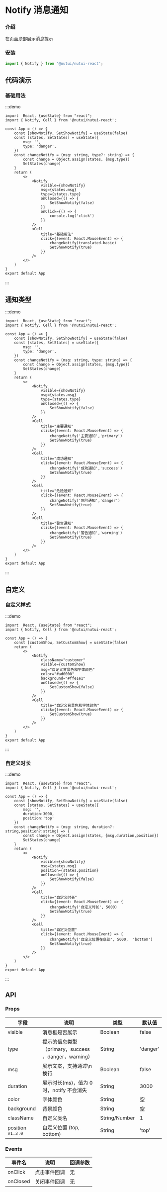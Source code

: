 #  Notify 消息通知

### 介绍

在页面顶部展示消息提示

### 安装
```javascript
import { Notify } from '@nutui/nutui-react';
```

## 代码演示

### 基础用法

:::demo

```tsx
import  React, {useState} from "react";
import { Notify, Cell } from '@nutui/nutui-react';

const App = () => {
    const [showNotify, SetShowNotify] = useState(false)
    const [states, SetStates] = useState({
        msg: '',
        type: 'danger',
    })
    const changeNotify = (msg: string, type?: string) => {
        const change = Object.assign(states, {msg,type})
        SetStates(change)
    }
    return (
        <>
            <Notify
                visible={showNotify}
                msg={states.msg}
                type={states.type}
                onClosed={() => {
                    SetShowNotify(false)
                }}
                onClick={() => {
                    console.log('click')
                }}
            />
            <Cell
                title="基础用法"
                click={(event: React.MouseEvent) => {
                    changeNotify(translated.basic)
                    SetShowNotify(true)
                }}
            />
        </>
    )
}
export default App
```
:::

## 通知类型

:::demo

```tsx
import  React, {useState} from "react";
import { Notify, Cell } from '@nutui/nutui-react';

const App = () => {
    const [showNotify, SetShowNotify] = useState(false)
    const [states, SetStates] = useState({
        msg: '',
        type: 'danger',
    })
    const changeNotify = (msg: string, type: string) => {
        const change = Object.assign(states, {msg,type})
        SetStates(change)
    }
    return (
        <>
            <Notify
                visible={showNotify}
                msg={states.msg}
                type={states.type}
                onClosed={() => {
                    SetShowNotify(false)
                }}
            />
            <Cell
                title="主要通知"
                click={(event: React.MouseEvent) => {
                    changeNotify('主要通知','primary')
                    SetShowNotify(true)
                }}
            />
            <Cell
                title="成功通知"
                click={(event: React.MouseEvent) => {
                    changeNotify('成功通知','success')
                    SetShowNotify(true)
                }}
            />
            <Cell
                title="危险通知"
                click={(event: React.MouseEvent) => {
                    changeNotify('危险通知','danger')
                    SetShowNotify(true)
                }}
            />
            <Cell
                title="警告通知"
                click={(event: React.MouseEvent) => {
                    changeNotify('警告通知','warning')
                    SetShowNotify(true)
                }}
            />
        </>
    )
}
export default App
```
:::



## 自定义
### 自定义样式

:::demo

```tsx
import  React, {useState} from "react";
import { Notify, Cell } from '@nutui/nutui-react';

const App = () => {
    const [customShow, SetCustomShow] = useState(false)
    return (
        <>
            <Notify
                className="customer"
                visible={customShow}
                msg="自定义背景色和字体颜色"
                color="#ad0000"
                background="#ffe1e1"
                onClosed={() => {
                    SetCustomShow(false)
                }}
            />
            <Cell
                title="自定义背景色和字体颜色"
                click={(event: React.MouseEvent) => {
                    SetCustomShow(true)
                }}
            />
        </>
    )
}
export default App
```
:::



### 自定义时长

:::demo

```tsx
import  React, {useState} from "react";
import { Notify, Cell } from '@nutui/nutui-react';

const App = () => {
    const [showNotify, SetShowNotify] = useState(false)
    const [states, SetStates] = useState({
        msg: '',
        duration:3000,
        position:'top'
    })
    const changeNotify = (msg: string, duration?: string,position?:string) => {
        const change = Object.assign(states, {msg,duration,position})
        SetStates(change)
    }
    return (
        <>
            <Notify
                visible={showNotify}
                msg={states.msg}
                position={states.position}
                onClosed={() => {
                    SetShowNotify(false)
                }}
            />
            <Cell
                title="自定义时长"
                click={(event: React.MouseEvent) => {
                    changeNotify('自定义时长', 5000)
                    SetShowNotify(true)
                }}
            />
            <Cell
                title="自定义位置"
                click={(event: React.MouseEvent) => {
                    changeNotify('自定义位置在底部', 5000,  'bottom')
                    SetShowNotify(true)
                }}
            />
        </>
    )
}
export default App
```
:::




## API
    
### Props
    
| 字段       | 说明                                                  | 类型          | 默认值   |
|------------|-------------------------------------------------------|---------------|----------|
| visible       | 消息框是否展示 | Boolean        | false |
| type       | 提示的信息类型（primary，success  ，danger，warning） | String        | 'danger' |
| msg    | 展示文案，支持通过\n换行                              | Boolean       | false    |
| duration   | 展示时长(ms)，值为 0 时，notify 不会消失              | String        | 3000     |
| color      | 字体颜色                                              | String        | 空       |
| background | 背景颜色                                              | String        | 空       |
| className | 自定义类名                                            | String/Number | 1        |
| position `v1.3.0` | 自定义位置 (top, bottom)                | String | 'top'        |

### Events

| 事件名 | 说明         | 回调参数 |
|--------|--------------|----------|
| onClick  | 点击事件回调 | 无       |
| onClosed | 关闭事件回调 | 无       |
